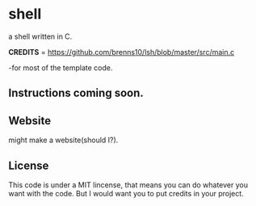 # shell
 a shell written in C.
 
 
 __CREDITS__  = https://github.com/brenns10/lsh/blob/master/src/main.c
 

   -for most of the template code.
 
 
## Instructions coming soon.
 


## Website
  might make a website(should I?).




## License
   This code is under a MIT lincense, that means you can do whatever you want with the code. But I would want you to put credits in your project.

